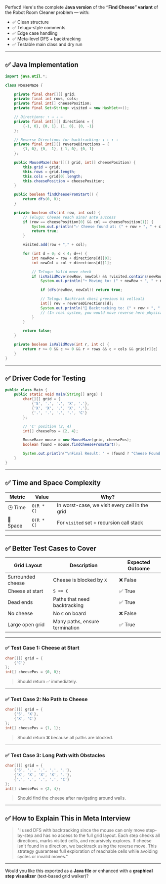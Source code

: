 Perfect! Here's the complete **Java version** of the **“Find Cheese” variant** of the Robot Room Cleaner problem — with:

* ✅ Clean structure
* ✅ Telugu-style comments
* ✅ Edge case handling
* ✅ Meta-level DFS + backtracking
* ✅ Testable main class and dry run

---

## ✅ Java Implementation

```java
import java.util.*;

class MouseMaze {

    private final char[][] grid;
    private final int rows, cols;
    private final int[] cheesePosition;
    private final Set<String> visited = new HashSet<>();

    // Directions: ↑ → ↓ ←
    private final int[][] directions = {
        {-1, 0}, {0, 1}, {1, 0}, {0, -1}
    };

    // Reverse Directions for backtracking: ↓ ← ↑ →
    private final int[][] reverseDirections = {
        {1, 0}, {0, -1}, {-1, 0}, {0, 1}
    };

    public MouseMaze(char[][] grid, int[] cheesePosition) {
        this.grid = grid;
        this.rows = grid.length;
        this.cols = grid[0].length;
        this.cheesePosition = cheesePosition;
    }

    public boolean findCheeseFromStart() {
        return dfs(0, 0);
    }

    private boolean dfs(int row, int col) {
        // Telugu: Cheese reach aina? ante success
        if (row == cheesePosition[0] && col == cheesePosition[1]) {
            System.out.println("✅ Cheese found at: (" + row + ", " + col + ")");
            return true;
        }

        visited.add(row + "," + col);

        for (int d = 0; d < 4; d++) {
            int newRow = row + directions[d][0];
            int newCol = col + directions[d][1];

            // Telugu: Valid move check
            if (isValidMove(newRow, newCol) && !visited.contains(newRow + "," + newCol)) {
                System.out.println("➡️ Moving to: (" + newRow + ", " + newCol + ")");

                if (dfs(newRow, newCol)) return true;

                // Telugu: Backtrack chesi previous ki vellaali
                int[] rev = reverseDirections[d];
                System.out.println("🔁 Backtracking to: (" + row + ", " + col + ")");
                // (In real system, you would move reverse here physically)
            }
        }

        return false;
    }

    private boolean isValidMove(int r, int c) {
        return r >= 0 && c >= 0 && r < rows && c < cols && grid[r][c] != 'X';
    }
}
```

---

## ✅ Driver Code for Testing

```java
public class Main {
    public static void main(String[] args) {
        char[][] grid = {
            {'S', '.', '.', 'X', '.'},
            {'X', 'X', '.', 'X', '.'},
            {'.', '.', '.', '.', 'C'}
        };

        // 'C' position (2, 4)
        int[] cheesePos = {2, 4};

        MouseMaze mouse = new MouseMaze(grid, cheesePos);
        boolean found = mouse.findCheeseFromStart();

        System.out.println("\nFinal Result: " + (found ? "Cheese Found ✅" : "Cheese Not Found ❌"));
    }
}
```

---

## ✅ Time and Space Complexity

| Metric   | Value      | Why?                                           |
| -------- | ---------- | ---------------------------------------------- |
| 🕒 Time  | `O(R * C)` | In worst-case, we visit every cell in the grid |
| 🧠 Space | `O(R * C)` | For `visited` set + recursion call stack       |

---

## ✅ Better Test Cases to Cover

| Grid Layout       | Description                    | Expected Outcome |
| ----------------- | ------------------------------ | ---------------- |
| Surrounded cheese | Cheese is blocked by `X`       | ❌ False          |
| Cheese at start   | `S == C`                       | ✅ True           |
| Dead ends         | Paths that need backtracking   | ✅ True           |
| No cheese         | No `C` on board                | ❌ False          |
| Large open grid   | Many paths, ensure termination | ✅ True           |

---

### ✅ Test Case 1: Cheese at Start

```java
char[][] grid = {
    {'C'}
};
int[] cheesePos = {0, 0};
```

> Should return ✅ immediately.

---

### ✅ Test Case 2: No Path to Cheese

```java
char[][] grid = {
    {'S', 'X'},
    {'X', 'C'}
};
int[] cheesePos = {1, 1};
```

> Should return ❌ because all paths are blocked.

---

### ✅ Test Case 3: Long Path with Obstacles

```java
char[][] grid = {
    {'S', '.', '.', '.', '.'},
    {'X', 'X', 'X', 'X', '.'},
    {'.', '.', '.', '.', 'C'}
};
int[] cheesePos = {2, 4};
```

> Should find the cheese after navigating around walls.

---

## ✅ How to Explain This in Meta Interview

> "I used DFS with backtracking since the mouse can only move step-by-step and has no access to the full grid layout. Each step checks all directions, marks visited cells, and recursively explores. If cheese isn't found in a direction, we backtrack using the reverse move. This strategy guarantees full exploration of reachable cells while avoiding cycles or invalid moves."

---

Would you like this exported as a **Java file** or enhanced with a **graphical step visualizer** (text-based grid walker)?
